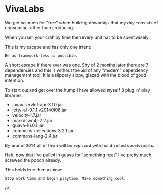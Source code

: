 VivaLabs
========

We get so much for "free" when building nowadays that my day consists of
consuming rather than producing.

When you sell your craft by time then every unit has to be spent wisely.

This is my escape and has only one intent:

    Be as framework-less as possible.

A short escape if there ever was one. Shy of 2 months later there are 7 dependencies
and this is without the aid of any "modern" dependency management tool. It is a
slippery slope, glazed with the blood of good intention.

To start out and get over the hump I have allowed myself 3 plug 'n' play
libraries:

* javax.servlet-api-3.1.0.jar
* jetty-all-9.1.1.v20140108.jar
* velocity-1.7.jar
* markdown4j-2.2.jar
* guava-16.0.1.jar
* commons-collections-3.2.1.jar
* commons-lang-2.4.jar

By end of 2014 all of them will be replaced with hand-rolled counterparts.

Hah, now that I've pulled in guava for "something neat" I've pretty much
screwed the pooch already.

This holds true then as now:

    Stop work time and begin playtime. Make something cool.

/v.
